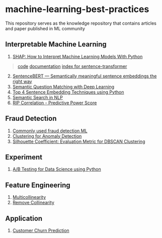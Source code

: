 # machine-learning-best-practices
This repository serves as the knowledge repository that contains articles and paper published in ML community


## Interpretable Machine Learning 
1. [SHAP: How to Interpret Machine Learning Models With Python](https://towardsdatascience.com/shap-how-to-interpret-machine-learning-models-with-python-2323f5af4be9)
  > [code](https://github.com/UKPLab/sentence-transformers)
  > [documentation](https://www.sbert.net/)
  > [index for sentence-transformer](https://public.ukp.informatik.tu-darmstadt.de/reimers/sentence-transformers/v0.2/)
2. [SentenceBERT — Semantically meaningful sentence embeddings the right way](https://medium.com/dair-ai/tl-dr-sentencebert-8dec326daf4e)
3. [Semantic Question Matching with Deep Learning](https://www.quora.com/q/quoraengineering/Semantic-Question-Matching-with-Deep-Learning)
4. [Top 4 Sentence Embedding Techniques using Python](https://www.analyticsvidhya.com/blog/2020/08/top-4-sentence-embedding-techniques-using-python/)
5. [Semantic Search in NLP](https://medium.com/swlh/semantic-search-with-nlp-86084ca81247)
6. [RIP Correlation - Predictive Power Score](https://towardsdatascience.com/rip-correlation-introducing-the-predictive-power-score-3d90808b9598)

## Fraud Detection
1. [Commonly used fraud detection ML](https://trenton3983.github.io/files/projects/2019-07-19_fraud_detection_python/2019-07-19_fraud_detection_python.html)
2. [Clustering for Anomaly Detection](https://towardsdatascience.com/best-clustering-algorithms-for-anomaly-detection-d5b7412537c8)
3. [Silhouette Coefficient: Evaluation Metric for DBSCAN Clustering](https://towardsdatascience.com/silhouette-coefficient-validating-clustering-techniques-e976bb81d10c)

## Experiment 
1. [A/B Testing for Data Science using Python](https://www.analyticsvidhya.com/blog/2020/10/ab-testing-data-science/)

## Feature Engineering 
1. [Multicollinearity](https://www.analyticsvidhya.com/blog/2020/03/what-is-multicollinearity/)
2. [Remove Collinearity](https://towardsdatascience.com/a-python-library-to-remove-collinearity-5a4eb05d3d73)

## Application
1. [Customer Churn Prediction](https://towardsdatascience.com/predict-customer-churn-in-python-e8cd6d3aaa7)
